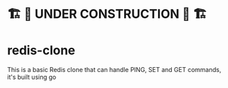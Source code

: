 # 🏗️ 🚧 UNDER CONSTRUCTION 🚧 🏗️

# redis-clone
This is a basic Redis clone that can handle PING, SET and GET commands, it's built using go
